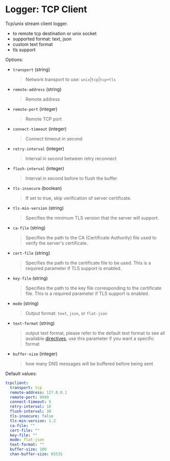 
# Logger: TCP Client

Tcp/unix stream client logger.

* to remote tcp destination or unix socket
* supported format: text, json
* custom text format
* tls support

Options:

* `transport` (string)
  > Network transport to use: `unix`|`tcp`|`tcp+tls`

* `remote-address` (string)
  > Remote address

* `remote-port` (integer)
  > Remote TCP port

* `connect-timeout` (integer)
  > Connect timeout in second

* `retry-interval` (integer)
  > Interval in second between retry reconnect

* `flush-interval` (integer)
  > Interval in second before to flush the buffer

* `tls-insecure` (boolean)
  > If set to true, skip verification of server certificate.

* `tls-min-version` (string)
  > Specifies the minimum TLS version that the server will support.

* `ca-file` (string)
  > Specifies the path to the CA (Certificate Authority) file used to verify the server's certificate.

* `cert-file` (string)
  > Specifies the path to the certificate file to be used. This is a required parameter if TLS support is enabled.

* `key-file` (string)
  > Specifies the path to the key file corresponding to the certificate file. This is a required parameter if TLS support is enabled.

* `mode` (string)
  > Output format: `text`, `json`, or `flat-json`

* `text-format` (string)
  > output text format, please refer to the default text format to see all available [directives](../configuration.md#custom-text-format), use this parameter if you want a specific format

* `buffer-size` (integer)
  > how many DNS messages will be buffered before being sent

Default values:

```yaml
tcpclient:
  transport: tcp
  remote-address: 127.0.0.1
  remote-port: 9999
  connect-timeout: 5
  retry-interval: 10
  flush-interval: 30
  tls-insecure: false
  tls-min-version: 1.2
  ca-file: ""
  cert-file: ""
  key-file: ""
  mode: flat-json
  text-format: ""
  buffer-size: 100
  chan-buffer-size: 65535
```
